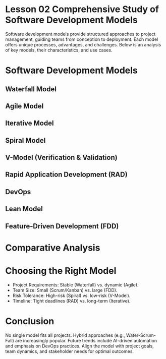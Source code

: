 # Lesson 02 Comprehensive Study of Software Development Models
Software development models provide structured approaches to project management, guiding teams from conception to deployment. Each model offers unique processes, advantages, and challenges. Below is an analysis of key models, their characteristics, and use cases.

# Software Development Models
## Waterfall Model
## Agile Model
## Iterative Model
## Spiral Model
## V-Model (Verification & Validation)
## Rapid Application Development (RAD)
## DevOps
## Lean Model
## Feature-Driven Development (FDD)

# Comparative Analysis

# Choosing the Right Model
- Project Requirements: Stable (Waterfall) vs. dynamic (Agile).
- Team Size: Small (Scrum/Kanban) vs. large (FDD).
- Risk Tolerance: High-risk (Spiral) vs. low-risk (V-Model).
- Timeline: Tight deadlines (RAD) vs. long-term (Iterative).

# Conclusion
No single model fits all projects. Hybrid approaches (e.g., Water-Scrum-Fall) are increasingly popular. Future trends include AI-driven automation and emphasis on DevOps practices. Align the model with project goals, team dynamics, and stakeholder needs for optimal outcomes.
